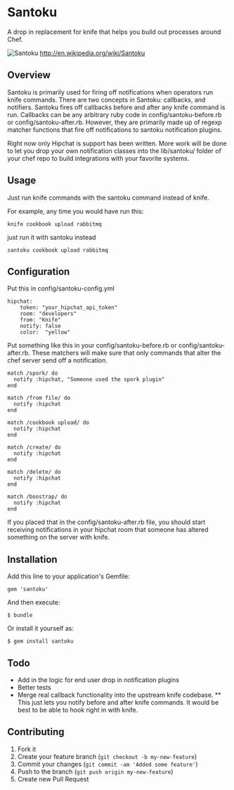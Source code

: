 # Santoku 
A drop in replacement for knife that helps you build out processes around Chef.

![Santoku](http://upload.wikimedia.org/wikipedia/commons/a/aa/Kitchen-knife-santoku-form.jpg)
http://en.wikipedia.org/wiki/Santoku

## Overview

Santoku is primarily used for firing off notifications when operators run knife commands. There are two concepts in Santoku: callbacks, and notifiers. Santoku fires off callbacks before and after any knife command is run. Callbacks can be any arbitrary ruby code in config/santoku-before.rb or config/santoku-after.rb. However, they are primarily made up of regexp matcher functions that fire off notifications to santoku notification plugins. 

Right now only Hipchat is support has been written. More work will be done to let you drop your own notification classes into the  lib/santoku/ folder of your chef repo to build integrations with your favorite systems.

## Usage

Just run knife commands with the santoku command instead of knife. 

For example, any time you would have run this:

	knife cookbook upload rabbitmq

just run it with santoku instead

	santoku cookbook upload rabbitmq

## Configuration

Put this in config/santoku-config.yml

	hipchat:
	    token: "your_hipchat_api_token"
	    room: "developers"
	    from: "Knife"
	    notify: false
	    color:  "yellow"

Put something like this in your config/santoku-before.rb or config/santoku-after.rb. These matchers will make sure that only commands that alter the chef server send off a notification.

	match /spork/ do
	  notify :hipchat, "Someone used the spork plugin"
	end

	match /from file/ do
	  notify :hipchat
	end

	match /cookbook upload/ do
	  notify :hipchat
	end

	match /create/ do
	  notify :hipchat
	end

	match /delete/ do
	  notify :hipchat
	end

	match /boostrap/ do 
	  notify :hipchat
	end
	
If you placed that in the config/santoku-after.rb file, you should start receiving notifications in your hipchat room that someone has altered something on the server with knife.

## Installation

Add this line to your application's Gemfile:

    gem 'santoku'

And then execute:

    $ bundle

Or install it yourself as:

    $ gem install santoku

## Todo
* Add in the logic for end user drop in notification plugins
* Better tests
* Merge real callback functionality into the upstream knife codebase.
** This just lets you notify before and after knife commands. It would be best to be able to hook right in with knife.

## Contributing

1. Fork it
2. Create your feature branch (`git checkout -b my-new-feature`)
3. Commit your changes (`git commit -am 'Added some feature'`)
4. Push to the branch (`git push origin my-new-feature`)
5. Create new Pull Request
